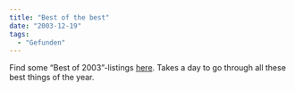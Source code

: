 ```yaml
---
title: "Best of the best"
date: "2003-12-19"
tags:
  - "Gefunden"
---
```


Find some “Best of 2003”-listings [here](http://whatdoiknow.org/archives/001415.shtml "What Do I Know"). Takes a day to go through all these best things of the year.
